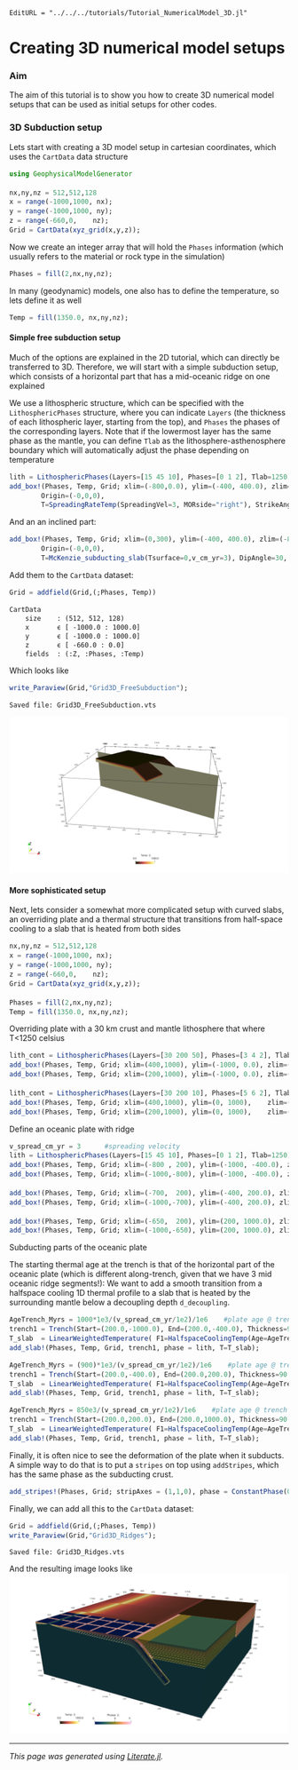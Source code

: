 ```@meta
EditURL = "../../../tutorials/Tutorial_NumericalModel_3D.jl"
```

# Creating 3D numerical model setups

### Aim
The aim of this tutorial is to show you how to create 3D numerical model setups that can be used as initial setups for other codes.

### 3D Subduction setup

Lets start with creating a 3D model setup in cartesian coordinates, which uses the `CartData` data structure

```julia
using GeophysicalModelGenerator

nx,ny,nz = 512,512,128
x = range(-1000,1000, nx);
y = range(-1000,1000, ny);
z = range(-660,0,    nz);
Grid = CartData(xyz_grid(x,y,z));
```

Now we create an integer array that will hold the `Phases` information (which usually refers to the material or rock type in the simulation)

```julia
Phases = fill(2,nx,ny,nz);
```

In many (geodynamic) models, one also has to define the temperature, so lets define it as well

```julia
Temp = fill(1350.0, nx,ny,nz);
```

#### Simple free subduction setup

Much of the options are explained in the 2D tutorial, which can directly be transferred to 3D.
Therefore, we will start with a simple subduction setup, which consists of a horizontal part that has a mid-oceanic ridge on one explained

We use a lithospheric structure, which can be specified with the `LithosphericPhases` structure, where you can indicate `Layers` (the thickness of each lithospheric layer, starting from the top), and `Phases` the phases of the corresponding layers.
Note that if the lowermost layer has the same phase as the mantle, you can define `Tlab` as the lithosphere-asthenosphere boundary which will automatically adjust the phase depending on temperature

```julia
lith = LithosphericPhases(Layers=[15 45 10], Phases=[0 1 2], Tlab=1250)
add_box!(Phases, Temp, Grid; xlim=(-800,0.0), ylim=(-400, 400.0), zlim=(-80.0, 0.0), phase = lith,
        Origin=(-0,0,0),
        T=SpreadingRateTemp(SpreadingVel=3, MORside="right"), StrikeAngle=30);
```

And an an inclined part:

```julia
add_box!(Phases, Temp, Grid; xlim=(0,300), ylim=(-400, 400.0), zlim=(-80.0, 0.0), phase = lith,
        Origin=(-0,0,0),
        T=McKenzie_subducting_slab(Tsurface=0,v_cm_yr=3), DipAngle=30, StrikeAngle=30);
```

Add them to the `CartData` dataset:

```julia
Grid = addfield(Grid,(;Phases, Temp))
```

````
CartData 
    size    : (512, 512, 128)
    x       ϵ [ -1000.0 : 1000.0]
    y       ϵ [ -1000.0 : 1000.0]
    z       ϵ [ -660.0 : 0.0]
    fields  : (:Z, :Phases, :Temp)

````

Which looks like

```julia
write_Paraview(Grid,"Grid3D_FreeSubduction");
```

````
Saved file: Grid3D_FreeSubduction.vts

````

![Mechanical3D_Tutorial_1](../assets/img/Mechanical3D_Tutorial_1.png)

#### More sophisticated setup

Next, lets consider a somewhat more complicated setup with curved slabs, an overriding plate and a thermal structure that transitions from half-space cooling to a slab that is heated from both sides

```julia
nx,ny,nz = 512,512,128
x = range(-1000,1000, nx);
y = range(-1000,1000, ny);
z = range(-660,0,    nz);
Grid = CartData(xyz_grid(x,y,z));

Phases = fill(2,nx,ny,nz);
Temp = fill(1350.0, nx,ny,nz);
```

Overriding plate with a 30 km crust and mantle lithosphere that where T<1250 celsius

```julia
lith_cont = LithosphericPhases(Layers=[30 200 50], Phases=[3 4 2], Tlab=1250)
add_box!(Phases, Temp, Grid; xlim=(400,1000), ylim=(-1000, 0.0), zlim=(-240.0, 0.0), phase = lith_cont, T=HalfspaceCoolingTemp(Age=150));
add_box!(Phases, Temp, Grid; xlim=(200,1000), ylim=(-1000, 0.0), zlim=(-80.0, 0.0), phase = lith_cont,  T=HalfspaceCoolingTemp(Age=150));

lith_cont = LithosphericPhases(Layers=[30 200 10], Phases=[5 6 2], Tlab=1250)
add_box!(Phases, Temp, Grid; xlim=(400,1000), ylim=(0, 1000),    zlim=(-240.0, 0.0), phase = lith_cont, T=HalfspaceCoolingTemp(Age=200));
add_box!(Phases, Temp, Grid; xlim=(200,1000), ylim=(0, 1000),    zlim=( -80.0, 0.0), phase = lith_cont, T=HalfspaceCoolingTemp(Age=200));
```

Define an oceanic plate with ridge

```julia
v_spread_cm_yr = 3      #spreading velocity
lith = LithosphericPhases(Layers=[15 45 10], Phases=[0 1 2], Tlab=1250)
add_box!(Phases, Temp, Grid; xlim=(-800 , 200), ylim=(-1000, -400.0), zlim=(-80.0, 0.0), phase = lith, T=SpreadingRateTemp(SpreadingVel=3));
add_box!(Phases, Temp, Grid; xlim=(-1000,-800), ylim=(-1000, -400.0), zlim=(-80.0, 0.0), phase = lith, T=SpreadingRateTemp(SpreadingVel=3,MORside="right"));

add_box!(Phases, Temp, Grid; xlim=(-700,  200), ylim=(-400, 200.0), zlim=(-80.0, 0.0), phase = lith, T=SpreadingRateTemp(SpreadingVel=3));
add_box!(Phases, Temp, Grid; xlim=(-1000,-700), ylim=(-400, 200.0), zlim=(-80.0, 0.0), phase = lith, T=SpreadingRateTemp(SpreadingVel=3,MORside="right"));

add_box!(Phases, Temp, Grid; xlim=(-650,  200), ylim=(200, 1000.0), zlim=(-80.0, 0.0), phase = lith, T=SpreadingRateTemp(SpreadingVel=3));
add_box!(Phases, Temp, Grid; xlim=(-1000,-650), ylim=(200, 1000.0), zlim=(-80.0, 0.0), phase = lith, T=SpreadingRateTemp(SpreadingVel=3,MORside="right"));
```

Subducting parts of the oceanic plate

The starting thermal age at the trench is that of the horizontal part of the oceanic plate (which is different along-trench, given that we have 3 mid oceanic ridge segments!):
We want to add a smooth transition from a halfspace cooling 1D thermal profile to a slab that is heated by the surrounding mantle below a decoupling depth `d_decoupling`.

```julia
AgeTrench_Myrs = 1000*1e3/(v_spread_cm_yr/1e2)/1e6    #plate age @ trench
trench1 = Trench(Start=(200.0,-1000.0), End=(200.0,-400.0), Thickness=90.0, θ_max=45.0, Length=600, Lb=200, WeakzoneThickness=15, WeakzonePhase=7, d_decoupling=175);
T_slab  = LinearWeightedTemperature( F1=HalfspaceCoolingTemp(Age=AgeTrench_Myrs), F2=McKenzie_subducting_slab(Tsurface=0,v_cm_yr=v_spread_cm_yr, Adiabat = 0.0))
add_slab!(Phases, Temp, Grid, trench1, phase = lith, T=T_slab);
```

```julia
AgeTrench_Myrs = (900)*1e3/(v_spread_cm_yr/1e2)/1e6    #plate age @ trench
trench1 = Trench(Start=(200.0,-400.0), End=(200.0,200.0), Thickness=90.0, θ_max=45.0, Length=600, Lb=200, WeakzoneThickness=15, WeakzonePhase=7, d_decoupling=175);
T_slab  = LinearWeightedTemperature( F1=HalfspaceCoolingTemp(Age=AgeTrench_Myrs), F2=McKenzie_subducting_slab(Tsurface=0,v_cm_yr=v_spread_cm_yr, Adiabat = 0.0))
add_slab!(Phases, Temp, Grid, trench1, phase = lith, T=T_slab);
```

```julia
AgeTrench_Myrs = 850e3/(v_spread_cm_yr/1e2)/1e6    #plate age @ trench
trench1 = Trench(Start=(200.0,200.0), End=(200.0,1000.0), Thickness=90.0, θ_max=45.0, Length=600, Lb=200, WeakzoneThickness=15, WeakzonePhase=7, d_decoupling=175);
T_slab  = LinearWeightedTemperature( F1=HalfspaceCoolingTemp(Age=AgeTrench_Myrs), F2=McKenzie_subducting_slab(Tsurface=0,v_cm_yr=v_spread_cm_yr, Adiabat = 0.0))
add_slab!(Phases, Temp, Grid, trench1, phase = lith, T=T_slab);
```

Finally, it is often nice to see the deformation of the plate when it subducts. A simple way to do that is to put a `stripes` on top using `addStripes`, which has the same phase as the subducting crust.

```julia
add_stripes!(Phases, Grid; stripAxes = (1,1,0), phase = ConstantPhase(0), stripePhase = ConstantPhase(9), stripeWidth=50, stripeSpacing=200)
```

Finally, we can add all this to the `CartData` dataset:

```julia
Grid = addfield(Grid,(;Phases, Temp))
write_Paraview(Grid,"Grid3D_Ridges");
```

````
Saved file: Grid3D_Ridges.vts

````

And the resulting image looks like
![Mechanical3D_Tutorial_2](../assets/img/Mechanical3D_Tutorial_2.png)

---

*This page was generated using [Literate.jl](https://github.com/fredrikekre/Literate.jl).*

